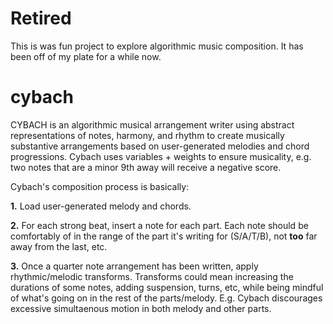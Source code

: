 # Retired

This is was fun project to explore algorithmic music composition. It has been off of my plate for a while now.

# cybach
CYBACH is an algorithmic musical arrangement writer using abstract representations of notes, harmony, and rhythm to create musically substantive arrangements based on user-generated melodies and chord progressions. Cybach uses variables + weights to ensure musicality, e.g. two notes that are a minor 9th away will receive a negative score.

Cybach's composition process is basically:

<b>1.</b> Load user-generated melody and chords.

<b>2.</b> For each strong beat, insert a note for each part. Each note should be comfortably of in the range of the part it's writing for (S/A/T/B), not <b>too</b> far away from the last, etc.

<b>3.</b> Once a quarter note arrangement has been written, apply rhythmic/melodic transforms. Transforms could mean increasing the durations of some notes, adding suspension, turns, etc, while being mindful of what's going on in the rest of the parts/melody. E.g. Cybach discourages excessive simultaenous motion in both melody and other parts.
